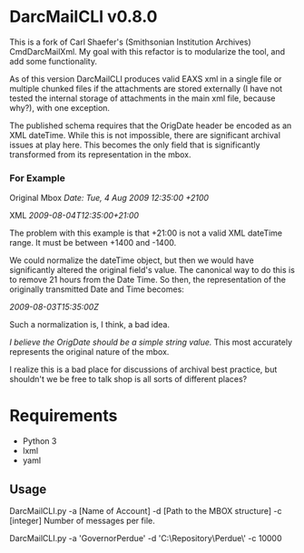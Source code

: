 # DarcMailCLI v0.8.0
This is a fork of Carl Shaefer's (Smithsonian Institution Archives) 
CmdDarcMailXml.  My goal with this refactor is to modularize the
tool, and add some functionality.

As of this version DarcMailCLI produces valid EAXS xml in a single 
file or multiple chunked files if the attachments are stored externally
(I have not tested the internal storage of attachments in the main xml file, 
because why?), with one exception.

The published schema requires that the OrigDate header be encoded as an 
XML dateTime.  While this is not impossible, there are significant 
archival issues at play here. This becomes the only field that is 
significantly transformed from its representation in 
the mbox.  

### For Example
Original Mbox
_Date: Tue, 4 Aug 2009 12:35:00 +2100_

XML
_<OrigDate>2009-08-04T12:35:00+21:00</OrigDate>_

The problem with this example is that +21:00 is not a valid XML 
dateTime range. It must be between +1400 and -1400.

We could normalize the dateTime object, but then we would have 
significantly altered the original field's value. The canonical way to
do this is to remove 21 hours from the Date Time.  So then, the representation
of the originally transmitted Date and Time becomes:

_<OrigDate>2009-08-03T15:35:00Z</OrigDate>_

Such a normalization is, I think, a bad idea.


*I believe the OrigDate should be a simple string value.* This most
accurately represents the original nature of the mbox.

I realize this is a bad place for discussions of archival best practice,
but shouldn't we be free to talk shop is all sorts of different places?

# Requirements
* Python 3
* lxml
* yaml

## Usage
DarcMailCLI.py -a [Name of Account] -d [Path to the MBOX structure] 
                -c [integer] Number of messages per file.

DarcMailCLI.py -a 'GovernorPerdue' -d 'C:\\Repository\\Perdue\\' -c 10000